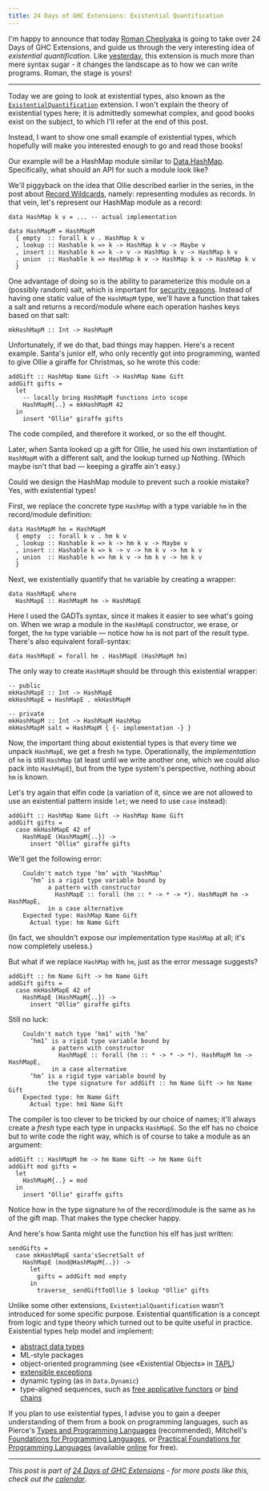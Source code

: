 ```yaml
---
title: 24 Days of GHC Extensions: Existential Quantification
---
```


I'm happy to announce that today [Roman Cheplyaka](http://ro-che.info/) is going
to take over 24 Days of GHC Extensions, and guide us through the very
interesting idea of *existential quantification*. Like
[yesterday](/guest-posts/2014-12-18-rank-n-types.html), this extension is much
more than mere syntax sugar - it changes the landscape as to how we can write
programs. Roman, the stage is yours!

---

Today we are going to look at existential types, also known as the
[`ExistentialQuantification`][10] extension. I won't explain the
theory of existential types here; it is admittedly somewhat complex, and good
books exist on the subject, to which I'll refer at the end of this post.

Instead, I want to show one small example of existential types, which hopefully
will make you interested enough to go and read those books!

Our example will be a HashMap module similar to [Data.HashMap][7]. Specifically,
what should an API for such a module look like?

We'll piggyback on the idea that Ollie described earlier in the series, in
the post about [Record Wildcards][9], namely: representing modules as records.
In that vein, let's represent our HashMap module as a record:

~~~ {.haskell}
data HashMap k v = ... -- actual implementation

data HashMapM = HashMapM
  { empty  :: forall k v . HashMap k v
  , lookup :: Hashable k => k -> HashMap k v -> Maybe v
  , insert :: Hashable k => k -> v -> HashMap k v -> HashMap k v
  , union  :: Hashable k => HashMap k v -> HashMap k v -> HashMap k v
  }
~~~

One advantage of doing so is the ability to parameterize this module on a
(possibly random) salt, which is important for [security reasons][8]. Instead of
having one static value of the `HashMapM` type, we'll have a function that takes
a salt and returns a record/module where each operation hashes keys based on
that salt:

~~~ {.haskell}
mkHashMapM :: Int -> HashMapM
~~~

Unfortunately, if we do that, bad things may happen.
Here's a recent example. Santa's junior elf, who only recently got into programming,
wanted to give Ollie a giraffe for Christmas, so he wrote this code:

~~~ {.haskell}
addGift :: HashMap Name Gift -> HashMap Name Gift
addGift gifts =
  let
    -- locally bring HashMapM functions into scope
    HashMapM{..} = mkHashMapM 42
  in
    insert "Ollie" giraffe gifts
~~~

The code compiled, and therefore it worked, or so the elf thought.

Later, when Santa looked up a gift for Ollie, he used his own
instantiation of `HashMapM` with a different salt, and the lookup turned up
Nothing. (Which maybe isn't that bad — keeping a giraffe ain't easy.)

Could we design the HashMap module to prevent such a rookie mistake?
Yes, with existential types!

First, we replace the concrete type `HashMap` with a type variable `hm` in the
record/module definition:

~~~ {.haskell}
data HashMapM hm = HashMapM
  { empty  :: forall k v . hm k v
  , lookup :: Hashable k => k -> hm k v -> Maybe v
  , insert :: Hashable k => k -> v -> hm k v -> hm k v
  , union  :: Hashable k => hm k v -> hm k v -> hm k v
  }
~~~

Next, we existentially quantify that `hm` variable by creating a wrapper:

~~~ {.haskell}
data HashMapE where
  HashMapE :: HashMapM hm -> HashMapE
~~~

Here I used the GADTs syntax, since it makes it easier to see what's going on.
When we wrap a module in the `HashMapE` constructor, we erase, or forget, the `hm`
type variable — notice how `hm` is not part of the result type. There's also
equivalent forall-syntax:

~~~ {.haskell}
data HashMapE = forall hm . HashMapE (HashMapM hm)
~~~

The only way to create `HashMapM` should be through this existential wrapper:

~~~ {.haskell}
-- public
mkHashMapE :: Int -> HashMapE
mkHashMapE = HashMapE . mkHashMapM

-- private
mkHashMapM :: Int -> HashMapM HashMap
mkHashMapM salt = HashMapM { {- implementation -} }
~~~

Now, the important thing about existential types is that every time we unpack
`HashMapE`, we get a fresh `hm` type. Operationally, the *implementation* of
`hm` is still `HashMap` (at least until we write another one, which we could
also pack into `HashMapE`), but from the type system's perspective, nothing
about `hm` is known.

Let's try again that elfin code (a variation of it, since we are not allowed to
use an existential pattern inside `let`; we need to use `case` instead):

~~~ {.haskell}
addGift :: HashMap Name Gift -> HashMap Name Gift
addGift gifts =
  case mkHashMapE 42 of
    HashMapE (HashMapM{..}) ->
      insert "Ollie" giraffe gifts
~~~

We'll get the following error:

~~~
    Couldn't match type ‘hm’ with ‘HashMap’
      ‘hm’ is a rigid type variable bound by
           a pattern with constructor
             HashMapE :: forall (hm :: * -> * -> *). HashMapM hm -> HashMapE,
           in a case alternative
    Expected type: HashMap Name Gift
      Actual type: hm Name Gift
~~~

(In fact, we shouldn't expose our implementation type `HashMap` at all; it's
now completely useless.)

But what if we replace `HashMap` with `hm`, just as the error message suggests?


~~~ {.haskell}
addGift :: hm Name Gift -> hm Name Gift
addGift gifts =
  case mkHashMapE 42 of
    HashMapE (HashMapM{..}) ->
      insert "Ollie" giraffe gifts
~~~

Still no luck:

~~~
    Couldn't match type ‘hm1’ with ‘hm’
      ‘hm1’ is a rigid type variable bound by
            a pattern with constructor
              HashMapE :: forall (hm :: * -> * -> *). HashMapM hm -> HashMapE,
            in a case alternative
      ‘hm’ is a rigid type variable bound by
           the type signature for addGift :: hm Name Gift -> hm Name Gift
    Expected type: hm Name Gift
      Actual type: hm1 Name Gift
~~~

The compiler is too clever to be tricked by our choice of names; it'll always
create a *fresh* type each type in unpacks `HashMapE`. So the elf has no choice but
to write code the right way, which is of course to take a module as an
argument:


~~~ {.haskell}
addGift :: HashMapM hm -> hm Name Gift -> hm Name Gift
addGift mod gifts =
  let
    HashMapM{..} = mod
  in
    insert "Ollie" giraffe gifts
~~~

Notice how in the type signature `hm` of the record/module is the same as `hm`
of the gift map. That makes the type checker happy.

And here's how Santa might use the function his elf has just written:

~~~ {.haskell}
sendGifts =
  case mkHashMapE santa'sSecretSalt of
    HashMapE (mod@HashMapM{..}) ->
      let
        gifts = addGift mod empty
      in
        traverse_ sendGiftToOllie $ lookup "Ollie" gifts
~~~

Unlike some other extensions, `ExistentialQuantification` wasn't introduced for some
specific purpose. Existential quantification is a concept from logic and type
theory which turned out to be quite useful in practice. Existential types help
model and implement:

* [abstract data types][2]
* ML-style packages
* object-oriented programming (see «Existential Objects» in [TAPL][3])
* [extensible exceptions][4]
* dynamic typing (as in `Data.Dynamic`)
* type-aligned sequences, such as [free applicative functors][5] or
  [bind chains][6]


If you plan to use existential types, I advise you to gain a deeper
understanding of them from a book on programming languages, such as Pierce's
[Types and Programming Languages][3] (recommended),
Mitchell's [Foundations for Programming Languages][11], or
[Practical Foundations for Programming Languages][12] (available [online][13] for
free).

----

*This post is part of
[24 Days of GHC Extensions](/pages/2014-12-01-24-days-of-ghc-extensions.html) -
for more posts like this, check out the
[calendar](/pages/2014-12-01-24-days-of-ghc-extensions.html)*.

[2]: https://dl.acm.org/citation.cfm?id=45065
[3]: http://www.cis.upenn.edu/~bcpierce/tapl/
[4]: http://community.haskell.org/~simonmar/papers/ext-exceptions.pdf
[5]: http://ro-che.info/articles/2013-03-31-flavours-of-free-applicative-functors
[6]: http://homepages.cwi.nl/~ploeg/papers/zseq.pdf
[7]: http://hackage.haskell.org/package/unordered-containers-0.2.5.1/docs/Data-HashMap-Lazy.html
[8]: http://www.serpentine.com/blog/2012/12/13/a-major-new-release-of-the-haskell-hashable-library/
[9]: https://ocharles.org.uk/blog/posts/2014-12-04-record-wildcards.html
[10]: https://downloads.haskell.org/~ghc/7.8.3/docs/html/users_guide/data-type-extensions.html#existential-quantification
[11]: https://mitpress.mit.edu/books/foundations-programming-languages
[12]: http://www.cambridge.org/us/knowledge/discountpromotion/?site_locale=en_US&code=L2PFPL
[13]: http://www.cs.cmu.edu/~rwh/plbook/book.pdf
